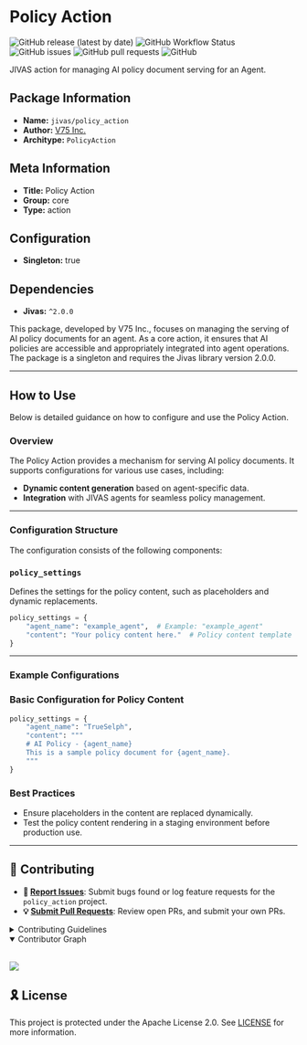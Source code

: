 # Policy Action

![GitHub release (latest by date)](https://img.shields.io/github/v/release/TrueSelph/policy_action)
![GitHub Workflow Status](https://img.shields.io/github/actions/workflow/status/TrueSelph/policy_action/test-action.yaml)
![GitHub issues](https://img.shields.io/github/issues/TrueSelph/policy_action)
![GitHub pull requests](https://img.shields.io/github/issues-pr/TrueSelph/policy_action)
![GitHub](https://img.shields.io/github/license/TrueSelph/policy_action)

JIVAS action for managing AI policy document serving for an Agent.

## Package Information

- **Name:** `jivas/policy_action`
- **Author:** [V75 Inc.](https://v75inc.com/)
- **Architype:** `PolicyAction`

## Meta Information

- **Title:** Policy Action
- **Group:** core
- **Type:** action

## Configuration

- **Singleton:** true

## Dependencies

- **Jivas:** `^2.0.0`

This package, developed by V75 Inc., focuses on managing the serving of AI policy documents for an agent. As a core action, it ensures that AI policies are accessible and appropriately integrated into agent operations. The package is a singleton and requires the Jivas library version 2.0.0.

---

## How to Use

Below is detailed guidance on how to configure and use the Policy Action.

### Overview

The Policy Action provides a mechanism for serving AI policy documents. It supports configurations for various use cases, including:

- **Dynamic content generation** based on agent-specific data.
- **Integration** with JIVAS agents for seamless policy management.

---

### Configuration Structure

The configuration consists of the following components:

### `policy_settings`

Defines the settings for the policy content, such as placeholders and dynamic replacements.

```python
policy_settings = {
    "agent_name": "example_agent",  # Example: "example_agent"
    "content": "Your policy content here."  # Policy content template
}
```

---

### Example Configurations

### Basic Configuration for Policy Content

```python
policy_settings = {
    "agent_name": "TrueSelph",
    "content": """
    # AI Policy - {agent_name}
    This is a sample policy document for {agent_name}.
    """
}
```

### Best Practices
- Ensure placeholders in the content are replaced dynamically.
- Test the policy content rendering in a staging environment before production use.

---

## 🔰 Contributing

- **🐛 [Report Issues](https://github.com/TrueSelph/policy_action/issues)**: Submit bugs found or log feature requests for the `policy_action` project.
- **💡 [Submit Pull Requests](https://github.com/TrueSelph/policy_action/blob/main/CONTRIBUTING.md)**: Review open PRs, and submit your own PRs.

<details closed>
<summary>Contributing Guidelines</summary>

1. **Fork the Repository**: Start by forking the project repository to your GitHub account.
2. **Clone Locally**: Clone the forked repository to your local machine using a git client.
   ```sh
   git clone https://github.com/TrueSelph/policy_action
   ```
3. **Create a New Branch**: Always work on a new branch, giving it a descriptive name.
   ```sh
   git checkout -b new-feature-x
   ```
4. **Make Your Changes**: Develop and test your changes locally.
5. **Commit Your Changes**: Commit with a clear message describing your updates.
   ```sh
   git commit -m 'Implemented new feature x.'
   ```
6. **Push to GitHub**: Push the changes to your forked repository.
   ```sh
   git push origin new-feature-x
   ```
7. **Submit a Pull Request**: Create a PR against the original project repository. Clearly describe the changes and their motivations.
8. **Review**: Once your PR is reviewed and approved, it will be merged into the main branch. Congratulations on your contribution!
</details>

<details open>
<summary>Contributor Graph</summary>
<br>
<p align="left">
    <a href="https://github.com/TrueSelph/policy_action/graphs/contributors">
        <img src="https://contrib.rocks/image?repo=TrueSelph/policy_action" />
   </a>
</p>
</details>

## 🎗 License

This project is protected under the Apache License 2.0. See [LICENSE](../LICENSE) for more information.